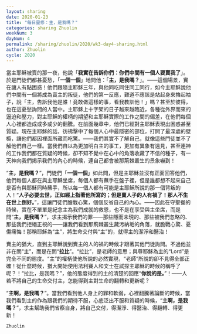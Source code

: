 ```yaml
---
layout: sharing
date: 2020-01-23
title: "每日靈修：主，是我嗎？"
categories: sharing Zhuolin
weekNum: 3
dayNum: 4
permalink: /sharing/zhuolin/2020/wk3-day4-sharing.html
author: Zhuolin
cycle: 2020
---
```


當主耶穌被賣的那一夜，他說「**我實在告訴你們：你們中間有一個人要賣我了**」。於是門徒們都甚憂愁，「**一個一個**」地問他：「**主，是我嗎？**」。——這個場景，實在讓人有點困惑！他們跟隨主耶穌三年，與他同吃同住同工同行，如今主耶穌說他們中間有一個將成為賣主的叛徒，他們的第一反應，難道不應該是站起身來擼起袖子，說「主，告訴我他是誰！竟敢做這樣的事，看我教訓他！」嗎？甚至於彼得，也在這憂愁詢問的人當中。主耶穌上十字架的日子越來越臨近，各種從外界而來的逼迫和壓力，對主耶穌的權柄的期望和主耶穌實際的工作之間的偏差，在他們每個人心裡都造成或多或少的翻騰。在前面幾章中，他們已經對主耶穌表現出困惑甚至質疑。現在主耶穌的話，彷彿擊中了每個人心中最隱密的部位，打開了最深處的壁櫥，讓他們都因裡面所藏而吃驚。——我們其實不了解自己，就像這些門徒並不了解他們自己一樣。當我們自以為更加明白主的事工，更加有異象有遠見，甚至連神的工作我們都在質疑的時候，卻不知不覺中在心中的角落收藏了不信的種子，有一天神向我們揭示我們的內心的時候，連自己都會被那荊棘叢生的景象嚇到！  

“**主，是我嗎？**”，門徒們「**一個一個**」如此問，但是主耶穌並沒有正面回答他們，他們每個人都在與主耶穌坐席，每個人都有蘸手在盤子裡，但是誰都想不起來自己是否有與耶穌同時蘸手，所以每一個人都有可能是主耶穌所說的那一個背叛的人！“**人子必要去世，正如經上指著他所寫的；但是賣人子的人有禍了！那人不生在世上倒好。**”，這讓門徒們膽戰心驚，個個反省自己的內心。——因此在守聖餐的時候，實在不單單是紀念主為我們成就的救恩，也不是在享受與主坐席，而是問“**主，是我嗎？**”，求主揭示我們的罪——那些隱而未現的、那些被我們忽略的、那些我們拒絕正視的——讓我們看到那荊棘叢生藏污納垢的角落，就膽戰心驚、憂傷痛悔！那稱耶穌為“主”，將生命交付與“主”的，就得主的潔淨和醫治！  

賣主的猶大，直到主耶穌說到賣主的人的禍的時候才跟著其他門徒詢問。不過他並非在問“主”，而是在問“**拉比**”。“拉比”，是老師的意思；與尊耶穌為主的“Lord”是完全不同的態度。“主”的權柄使他所說的必然實現，“老師”所說的卻不見得全部正確！從什麼時候，猶大開始使用法利賽人和文士在試探主耶穌的時候的稱呼了呢？！“拉比，是我嗎？”，他的態度得到的主的清楚的回應“**你說的是。**”！——人若不將自己的生命交付主，怎能得到主對生命的翻轉和更新呢？  

“**主啊，是我嗎？**”。當我們看到他人身上的罪和軟弱，心裡翻騰著論斷的時候，當我們看到主的作為跟我們的期待不服，心底泛出不服和質疑的時候，“**主啊，是我嗎？**”，求主幫助我們省察自身，將自己交付，得潔淨、得醫治、得翻轉、得更新！  

`Zhuolin`  
